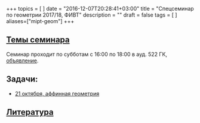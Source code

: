 +++
topics = [
]
date = "2016-12-07T20:28:41+03:00"
title = "Спецсеминар по геометрии 2017/18, ФИВТ"
description = ""
draft = false
tags = [
]
aliases=["mipt-geom"]
+++

## [Темы семинара](plan)

Семинар проходит по субботам с 16:00 по 18:00 в ауд. 522 ГК, [объявление](/teaching/mipt-geom/spezsem-geom.docx).

## Задачи:
  - [21 октября, аффинная геометрия](/teaching/mipt-geom/spiets-gieom-21.pdf)
  
## [Литература](literature)



